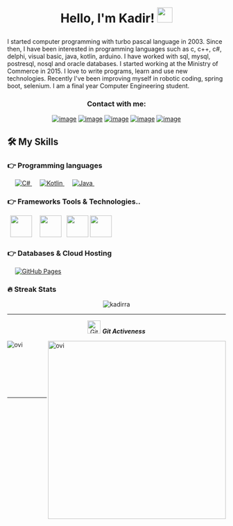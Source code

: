 

<h1><p align="center">Hello, I'm Kadir! <img src="https://media.giphy.com/media/hvRJCLFzcasrR4ia7z/giphy.gif" width="35px"></h1></p>

I started computer programming with turbo pascal language in 2003. Since then, I have been interested in programming languages such as c, c++, c#, delphi, visual basic, java, kotlin, arduino. I have worked with sql, mysql, postresql, nosql and oracle databases. I started working at the Ministry of Commerce in 2015. I love to write programs, learn and use new technologies. Recently I've been improving myself in robotic coding, spring boot, selenium. I am a final year Computer Engineering student.



<h3 align="center">Contact with me:</h3>
<div align="center">

[![image](https://img.shields.io/badge/LinkedIn-0077B5?style=for-the-badge&logo=linkedin&logoColor=white)](https://www.linkedin.com/in/kadirratr/)
[![image](https://img.shields.io/badge/Instagram-E4405F?style=for-the-badge&logo=instagram&logoColor=white)](https://www.instagram.com/kadirratr/)
[![image](https://img.shields.io/badge/Twitter-1DA1F2?style=for-the-badge&logo=twitter&logoColor=white)](https://twitter.com/kadirratr)
[![image](https://img.shields.io/badge/Gmail-D14836?style=for-the-badge&logo=gmail&logoColor=white)](mailto:kadirratr@gmail.com)
[![image](https://img.shields.io/badge/YouTube-%23FF0000.svg?style=for-the-badge&logo=YouTube&logoColor=white)](https://www.youtube.com/c/kadirra)
</div>



## 🛠️ My Skills

### 👉 Programming languages

<p align="left"> 
  &emsp;
  <a href="" target="_blank"> 
     <img alt="C#" src="https://img.shields.io/badge/csharp%20-%23F7DF1E.svg?logo=csharp&logoColor=white&color=5cb85c">
   </a>
  &emsp;
  <a href="">
    <img alt="Kotlin" src="https://img.shields.io/badge/kotlin-%23F7DF1E.svg?logo=kotlin&logoColor=white&color=purple"/>
  </a>
    &emsp;
      <a href="">
    <img alt="Java" src="https://img.shields.io/badge/java-%23F7DF1E.svg?logo=java&logoColor=white&color=orange"/>
  </a>
    &emsp;
</p>

### 👉  Frameworks Tools & Technologies..
<p align="left">
  <code> <img height="50" src="https://www.vectorlogo.zone/logos/dotnet/dotnet-ar21.svg"> </code>
  <code> <img height="50" src="https://www.vectorlogo.zone/logos/android/android-ar21.svg"> </code>
   <code><img height="50" src="https://www.vectorlogo.zone/logos/github/github-icon.svg"></code>   
   <code><img height="50" src="https://img.shields.io/badge/spring-%236DB33F.svg?style=for-the-badge&logo=spring&logoColor=white"></code>

</p>

### 👉 Databases & Cloud Hosting
<p align="left">
  &emsp;
    <a href="https://www.github.com"><img alt="GitHub Pages" src="https://img.shields.io/badge/postgresql%20-%23F7DF1E.svg?logo=postgresql&logoColor=white&color=5bc0de"></a>
    &emsp;
 </p>


### 🔥 Streak Stats
<p align="center"><img src="https://github-readme-streak-stats.herokuapp.com/?user=kadirra&theme=algolia" alt="kadirra"  /></p>

<hr>
<p align="center">
 <img src="https://media.giphy.com/media/W5eoZHPpUx9sapR0eu/giphy.gif" width="30px" alt="Git"/>&nbsp;<i><b>Git Activeness</b></i></p>
 
<p><img align="left" src="https://github-readme-stats.vercel.app/api/top-langs?username=kadirra&show_icons=true&locale=en&layout=compact&theme=chartreuse-dark&hide=python,html,css" alt="ovi" /></p>
<p>&nbsp;<img align="right" src="https://github-readme-stats.vercel.app/api?username=kadirra&show_icons=true&locale=en&theme=chartreuse-dark" alt="ovi" width="410" /></p>
<br><br><br><br><br>

<hr>
